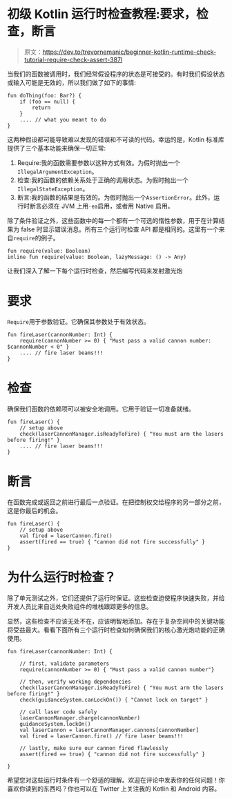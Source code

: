 # 初级 Kotlin 运行时检查教程:要求，检查，断言

> 原文：<https://dev.to/trevornemanic/beginner-kotlin-runtime-check-tutorial-require-check-assert-387l>

当我们的函数被调用时，我们经常假设程序的状态是可接受的。有时我们假设状态或输入可能是无效的，所以我们做了如下的事情:

```
fun doThing(foo: Bar?) {
    if (foo == null) {
        return
    }
    .... // what you meant to do
} 
```

这两种假设都可能导致难以发现的错误和不可读的代码。幸运的是，Kotlin 标准库提供了三个基本功能来确保一切正常:

1.  Require:我的函数需要参数以这种方式有效。为假时抛出一个`IllegalArgumentException`。
2.  检查:我的函数的依赖关系处于正确的调用状态。为假时抛出一个`IllegalStateException`。
3.  断言:我的函数的结果是有效的。为假时抛出一个`AssertionError`。此外，运行时断言必须在 JVM 上用`-ea`启用，或者用 Native 启用。

除了条件验证之外，这些函数中的每一个都有一个可选的惰性参数，用于在计算结果为 false 时显示错误消息。所有三个运行时检查 API 都是相同的。这里有一个来自`require`的例子。

```
fun require(value: Boolean)
inline fun require(value: Boolean, lazyMessage: () -> Any) 
```

让我们深入了解一下每个运行时检查，然后编写代码来发射激光炮

# 要求

`Require`用于参数验证。它确保其参数处于有效状态。

```
fun fireLaser(cannonNumber: Int) {
    require(cannonNumber >= 0) { "Must pass a valid cannon number: $cannonNumber < 0" }
    .... // fire laser beams!!!
} 
```

# 检查

确保我们函数的依赖项可以被安全地调用。它用于验证一切准备就绪。

```
fun fireLaser() {
    // setup above
    check(laserCannonManager.isReadyToFire) { "You must arm the lasers before firing!" }
    .... // fire laser beams!!!
} 
```

# 断言

在函数完成或返回之前进行最后一点验证。在把控制权交给程序的另一部分之前，这是你最后的机会。

```
fun fireLaser() {
    // setup above
    val fired = laserCannon.fire()
    assert(fired == true) { "cannon did not fire successfully" }
} 
```

# 为什么运行时检查？

除了单元测试之外，它们还提供了运行时保证。这些检查迫使程序快速失败，并给开发人员比来自远处失败组件的堆栈跟踪更多的信息。

显然，这些检查不应该无处不在，应该明智地添加。存在于复杂空间中的关键功能将受益最大。看看下面所有三个运行时检查如何确保我们的核心激光炮功能的正确使用。

```
fun fireLaser(cannonNumber: Int) {

    // first, validate parameters
    require(cannonNumber >= 0) { "Must pass a valid cannon number"}

    // then, verify working dependencies
    check(laserCannonManager.isReadyToFire) { "You must arm the lasers before firing!" }
    check(guidanceSystem.canLockOn()) { "Cannot lock on target" }

    // call laser code safely
    laserCannonManager.charge(cannonNumber)
    guidanceSystem.lockOn()
    val laserCannon = laserCannonManager.cannons[cannonNumber]
    val fired = laserCannon.fire() // fire laser beams!!!

    // lastly, make sure our cannon fired flawlessly
    assert(fired == true) { "cannon did not fire successfully" }

} 
```

希望您对这些运行时条件有一个舒适的理解。欢迎在评论中发表你的任何问题！你喜欢你读到的东西吗？你也可以在 Twitter 上关注我的 Kotlin 和 Android 内容。